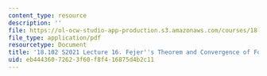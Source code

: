 ```yaml
---
content_type: resource
description: ''
file: https://ol-ocw-studio-app-production.s3.amazonaws.com/courses/18-102-introduction-to-functional-analysis-spring-2021/eb44436072623f60f8f416875d4b2c11_MIT18_102s21_lec16.pdf
file_type: application/pdf
resourcetype: Document
title: '18.102 S2021 Lecture 16. Fejer''s Theorem and Convergence of Fourier Series '
uid: eb444360-7262-3f60-f8f4-16875d4b2c11
---
```

